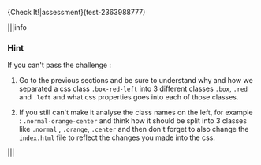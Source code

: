 {Check It!|assessment}(test-2363988777)

|||info
### Hint

If you can't pass the challenge :

1) Go to the previous sections and be sure to understand why and how we separated a css class `.box-red-left` into 3 different classes `.box`, `.red` and `.left` and what css properties goes into each of those classes.

2) If you still can't make it analyse the class names on the left, for example : 
`.normal-orange-center` and think how it should be split into 3 classes like `.normal` , `.orange`, `.center` and then don't forget to also change the `index.html` file to reflect the changes you made into the css.

|||

